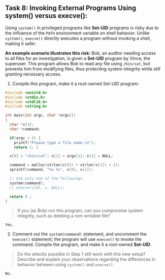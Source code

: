 ## Task 8: Invoking External Programs Using system() versus execve():
Using `system()` in privileged programs like **Set-UID** programs is risky due to the influence of the `PATH` environment variable on shell behavior. Unlike `system()`, `execve()` directly executes a program without invoking a shell, making it safer.

**An example scenario illustrates this risk:** Bob, an auditor needing access to all files for an investigation, is given a **Set-UID** program by Vince, the superuser. This program allows Bob to read any file using `/bin/cat`, but prevents him from modifying files, thus protecting system integrity while still granting necessary access.

1) Compile this program, make it a root-owned Set-UID program:
```c
#include <unistd.h>
#include <stdio.h>
#include <stdlib.h>
#include <string.h>

int main(int argc, char *argv[])
{
  char *v[3];
  char *command;

  if(argc < 2) {
    printf("Please type a file name.\n");
    return 1; }

  v[0] = "/bin/cat"; v[1] = argv[1]; v[2] = NULL;

  command = malloc(strlen(v[0]) + strlen(v[1]) + 2);
  sprintf(command, "%s %s", v[0], v[1]);

  // Use only one of the followings.
  system(command);
  // execve(v[0], v, NULL);

  return 0 ;
}
```
> If you (as Bob) run this program, can you compromise system integrity, such as deleting a non-writable file?

    Yes.

2) Comment out the `system(command)` statement, and uncomment the `execve()` statement; the program will use `execve()` to invoke the command. Compile the program, and make it a root-owned **Set-UID**.

> Do the attacks possible in Step 1 still work with this new setup? Describe and explain your observations regarding the differences in behavior between using `system()` and `execve()`.

    No.